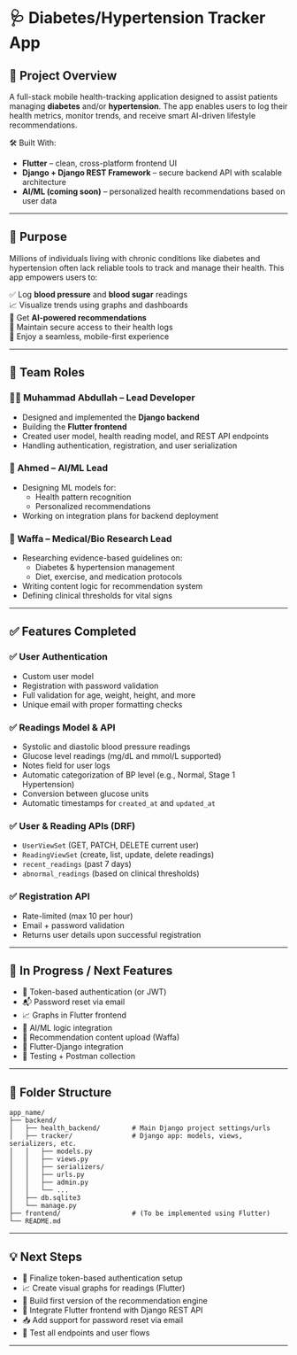 
# 🩺 Diabetes/Hypertension Tracker App

## 📘 Project Overview

A full-stack mobile health-tracking application designed to assist patients managing **diabetes** and/or **hypertension**. The app enables users to log their health metrics, monitor trends, and receive smart AI-driven lifestyle recommendations.

🛠 Built With:
- **Flutter** – clean, cross-platform frontend UI
- **Django + Django REST Framework** – secure backend API with scalable architecture
- **AI/ML (coming soon)** – personalized health recommendations based on user data

---

## 🎯 Purpose

Millions of individuals living with chronic conditions like diabetes and hypertension often lack reliable tools to track and manage their health. This app empowers users to:

✅ Log **blood pressure** and **blood sugar** readings  
📈 Visualize trends using graphs and dashboards  
🤖 Get **AI-powered recommendations**  
🔐 Maintain secure access to their health logs  
📲 Enjoy a seamless, mobile-first experience  

---

## 👥 Team Roles

### 👨‍💻 Muhammad Abdullah – Lead Developer
- Designed and implemented the **Django backend**
- Building the **Flutter frontend**
- Created user model, health reading model, and REST API endpoints
- Handling authentication, registration, and user serialization

### 🤖 Ahmed – AI/ML Lead
- Designing ML models for:
  - Health pattern recognition
  - Personalized recommendations
- Working on integration plans for backend deployment

### 🧠 Waffa – Medical/Bio Research Lead
- Researching evidence-based guidelines on:
  - Diabetes & hypertension management
  - Diet, exercise, and medication protocols
- Writing content logic for recommendation system
- Defining clinical thresholds for vital signs

---

## ✅ Features Completed

### ✅ User Authentication
- Custom user model
- Registration with password validation
- Full validation for age, weight, height, and more
- Unique email with proper formatting checks

### ✅ Readings Model & API
- Systolic and diastolic blood pressure readings
- Glucose level readings (mg/dL and mmol/L supported)
- Notes field for user logs
- Automatic categorization of BP level (e.g., Normal, Stage 1 Hypertension)
- Conversion between glucose units
- Automatic timestamps for `created_at` and `updated_at`

### ✅ User & Reading APIs (DRF)
- `UserViewSet` (GET, PATCH, DELETE current user)
- `ReadingViewSet` (create, list, update, delete readings)
- `recent_readings` (past 7 days)
- `abnormal_readings` (based on clinical thresholds)

### ✅ Registration API
- Rate-limited (max 10 per hour)
- Email + password validation
- Returns user details upon successful registration

---

## 🚧 In Progress / Next Features

- 🔐 Token-based authentication (or JWT)
- 📬 Password reset via email
- 📈 Graphs in Flutter frontend
- 🤖 AI/ML logic integration
- 📑 Recommendation content upload (Waffa)
- 🔄 Flutter-Django integration
- 🧪 Testing + Postman collection

---

## 📁 Folder Structure

```
app_name/
├── backend/
│   ├── health_backend/        # Main Django project settings/urls
│   ├── tracker/               # Django app: models, views, serializers, etc.
│   │   ├── models.py
│   │   ├── views.py
│   │   ├── serializers/
│   │   ├── urls.py
│   │   ├── admin.py
│   │   └── ...
│   ├── db.sqlite3
│   └── manage.py
├── frontend/                  # (To be implemented using Flutter)
└── README.md
```

---

## 💡 Next Steps

- 🔧 Finalize token-based authentication setup
- 📈 Create visual graphs for readings (Flutter)
- 🤖 Build first version of the recommendation engine
- 🔗 Integrate Flutter frontend with Django REST API
- 📥 Add support for password reset via email
- 🧪 Test all endpoints and user flows

---
